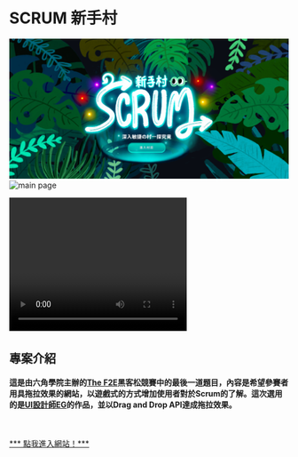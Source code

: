 # SCRUM 新手村

![main page](/src/assets/image/screenshot1.PNG "Scrum新手村")
![main page](/src/assets/video/drag-demo1.gif "Scrum新手村")

<video width="320" height="240" controls>
  <source src="/src/assets/video/drag-demo1.mp4" type="video/mp4">
</video>

## 專案介紹
#### 這是由六角學院主辦的<a href="https://2022.thef2e.com/">The F2E</a>黑客松競賽中的最後一道題目，內容是希望參賽者用具拖拉效果的網站，以遊戲式的方式增加使用者對於Scrum的了解。這次選用的是<a href="https://2022.thef2e.com/users/12061549261454740203">UI設計師EG</a>的作品，並以Drag and Drop API達成拖拉效果。
<br>

<a href="https://ansticefish.github.io/scrum-playground/#/"> *** 點我進入網站！***</a>
